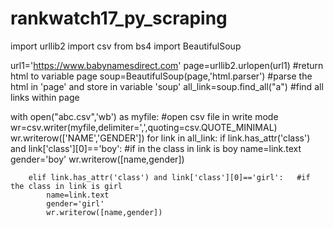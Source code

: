 # rankwatch17_py_scraping

import urllib2
import csv
from bs4 import BeautifulSoup

url1='https://www.babynamesdirect.com'
page=urllib2.urlopen(url1)      #return html to variable page 
soup=BeautifulSoup(page,'html.parser')      #parse the html in 'page' and store in variable 'soup'
all_link=soup.find_all("a")     #find all links within page 

with open("abc.csv",'wb') as myfile:     #open csv file in write mode
    wr=csv.writer(myfile,delimiter=',',quoting=csv.QUOTE_MINIMAL)
    wr.writerow(['NAME','GENDER'])
    for link in all_link:
        if link.has_attr('class') and link['class'][0]=='boy':  #if in the class in link is boy
            name=link.text
            gender='boy'
            wr.writerow([name,gender])
        
        elif link.has_attr('class') and link['class'][0]=='girl':   #if the class in link is girl
            name=link.text
            gender='girl'
            wr.writerow([name,gender])
